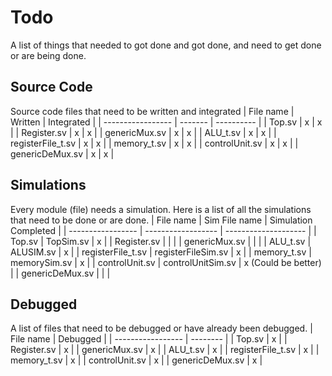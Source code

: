 # Todo
A list of things that needed to got done and got done, and need to get done or are being done.

## Source Code
Source code files that need to be written and integrated
| File name         | Written | Integrated |
| ----------------- | ------- | ---------- |
| Top.sv            | x       | x          |
| Register.sv       | x       | x          |
| genericMux.sv     | x       | x          |
| ALU_t.sv          | x       | x          |
| registerFile_t.sv | x       | x          |
| memory_t.sv       | x       | x          |
| controlUnit.sv    | x       | x          |
| genericDeMux.sv   | x       | x          |


## Simulations
Every module (file) needs a simulation. Here is a list of all the simulations that need to be done or are done.
| File name         | Sim File name      | Simulation Completed |
| ----------------- | ------------------ | -------------------- |
| Top.sv            | TopSim.sv          | x                    |
| Register.sv       |                    |                      |
| genericMux.sv     |                    |                      |
| ALU_t.sv          | ALUSIM.sv          | x                    |
| registerFile_t.sv | registerFileSim.sv | x                    |
| memory_t.sv       | memorySim.sv       | x                    |
| controlUnit.sv    | controlUnitSim.sv  | x (Could be better)  |
| genericDeMux.sv   |                    |                      |
 

## Debugged
A list of files that need to be debugged or have already been debugged.
| File name         | Debugged |
| ----------------- | -------- |
| Top.sv            | x        |
| Register.sv       | x        |
| genericMux.sv     | x        |
| ALU_t.sv          | x        |
| registerFile_t.sv | x        |
| memory_t.sv       | x        |
| controlUnit.sv    | x        |
| genericDeMux.sv   | x        |